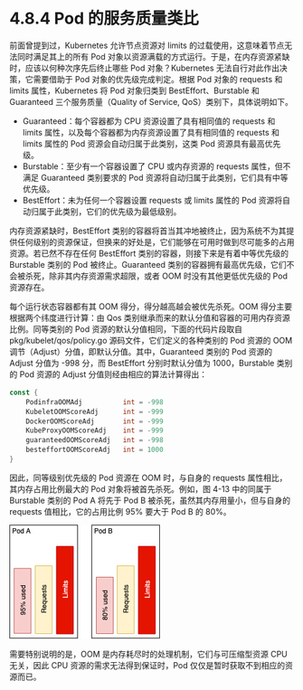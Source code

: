 [1]: /images/chapter_4/资源需求和资源限额即OOM.png

# 4.8.4 Pod 的服务质量类比

前面曾提到过，Kubernetes 允许节点资源对 limits 的过载使用，这意味着节点无法同时满足其上的所有 Pod 对象以资源满载的方式运行。于是，在内存资源紧缺时，应该以何种次序先后终止哪些 Pod 对象？Kubernetes 无法自行对此作出决策，它需要借助于 Pod 对象的优先级完成判定。根据 Pod 对象的 requests 和 limits 属性，Kubernetes 将 Pod 对象归类到 BestEffort、Burstable 和 Guaranteed 三个服务质量（Quality of Service, QoS）类别下，具体说明如下。

* Guaranteed：每个容器都为 CPU 资源设置了具有相同值的 requests 和 limits 属性，以及每个容器都为内存资源设置了具有相同值的 requests 和 limits 属性的 Pod 资源会自动归属于此类别，这类 Pod 资源具有最高优先级。
* Burstable：至少有一个容器设置了 CPU 或内存资源的 requests 属性，但不满足 Guaranteed 类别要求的 Pod 资源将自动归属于此类别，它们具有中等优先级。
* BestEffort：未为任何一个容器设置 requests 或 limits 属性的 Pod 资源将自动归属于此类别，它们的优先级为最低级别。

内存资源紧缺时，BestEffort 类别的容器将首当其冲地被终止，因为系统不为其提供任何级别的资源保证，但换来的好处是，它们能够在可用时做到尽可能多的占用资源。若已然不存在任何 BestEffort 类别的容器，则接下来是有着中等优先级的 Burstable 类别的 Pod 被终止。Guaranteed 类别的容器拥有最高优先级，它们不会被杀死，除非其内存资源需求超限，或者 OOM 时没有其他更低优先级的 Pod 资源存在。

每个运行状态容器都有其 OOM 得分，得分越高越会被优先杀死。OOM 得分主要根据两个纬度进行计算：由 Qos 类别继承而来的默认分值和容器的可用内存资源比例。同等类别的 Pod 资源的默认分值相同，下面的代码片段取自 pkg/kubelet/qos/policy.go 源码文件，它们定义的各种类别的 Pod 资源的 OOM 调节（Adjust）分值，即默认分值。其中，Guaranteed 类别的 Pod 资源的 Adjust 分值为 -998 分，而 BestEffort 分别时默认分值为 1000，Burstable 类别的 Pod 资源的 Adjust 分值则经由相应的算法计算得出：

```go
const {
    PodinfraOOMAdj          int = -998
    KubeletOOMScoreAdj      int = -999
    DockerOOMScoreAdj       int = -999
    KubeProxyOOMScoreAdj    int = -999
    guaranteedOOMScoreAdj   int = -998
    besteffortOOMScoreAdj   int = 1000
}
```

因此，同等级别优先级的 Pod 资源在 OOM 时，与自身的 requests 属性相比，其内存占用比例最大的 Pod 对象将被首先杀死。例如，图 4-13 中的同属于 Burstable 类别的 Pod A 将先于 Pod B 被杀死，虽然其内存用量小，但与自身的 requests 值相比，它的占用比例 95% 要大于 Pod B 的 80%。

![资源需求、资源限额及OOM][1]

需要特别说明的是，OOM 是内存耗尽时的处理机制，它们与可压缩型资源 CPU 无关，因此 CPU 资源的需求无法得到保证时，Pod 仅仅是暂时获取不到相应的资源而已。